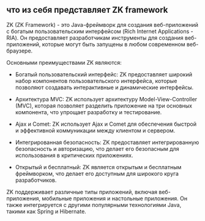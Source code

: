 ## что из себя представляет ZK framework

ZK (ZK Framework) - это Java-фреймворк для создания веб-приложений с богатым пользовательским интерфейсом (Rich Internet Applications - RIA). Он предоставляет разработчикам инструменты для создания веб-приложений, которые могут быть запущены в любом современном веб-браузере. 

Основными преимуществами ZK являются:

- Богатый пользовательский интерфейс: ZK предоставляет широкий набор компонентов пользовательского интерфейса, которые позволяют создавать интерактивные и динамические интерфейсы.

- Архитектура MVC: ZK использует архитектуру Model-View-Controller (MVC), которая позволяет разделить приложение на три основных компонента, что упрощает разработку и тестирование.

- Ajax и Comet: ZK использует Ajax и Comet для обеспечения быстрой и эффективной коммуникации между клиентом и сервером.

- Интегрированная безопасность: ZK предоставляет интегрированную безопасность и авторизацию, что делает его безопасным для использования в критических приложениях.

- Открытый и бесплатный: ZK является открытым и бесплатным фреймворком, что делает его доступным для широкого круга разработчиков.

ZK поддерживает различные типы приложений, включая веб-приложения, мобильные приложения и настольные приложения. Он также интегрируется с другими популярными технологиями Java, такими как Spring и Hibernate.